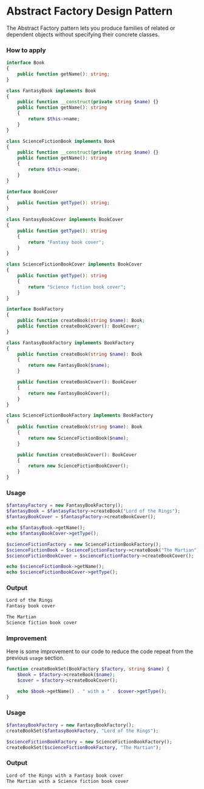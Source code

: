 # Abstract Factory Design Pattern
The Abstract Factory pattern lets you produce families of related or dependent objects without specifying their concrete classes.

### How to apply
```php
interface Book
{
    public function getName(): string;
}
```

```php
class FantasyBook implements Book
{
    public function __construct(private string $name) {}
    public function getName(): string
    {
        return $this->name;
    }
}

class ScienceFictionBook implements Book
{
    public function __construct(private string $name) {}
    public function getName(): string
    {
        return $this->name;
    }
}

```

```php
interface BookCover
{
    public function getType(): string;
}
```

```php
class FantasyBookCover implements BookCover
{
    public function getType(): string
    {
        return "Fantasy book cover";
    }
}

class ScienceFictionBookCover implements BookCover
{
    public function getType(): string
    {
        return "Science fiction book cover";
    }
}
```

```php
interface BookFactory
{
    public function createBook(string $name): Book;
    public function createBookCover(): BookCover;
}
```

```php
class FantasyBookFactory implements BookFactory
{
    public function createBook(string $name): Book
    {
        return new FantasyBook($name);
    }

    public function createBookCover(): BookCover
    {
        return new FantasyBookCover();
    }
}

class ScienceFictionBookFactory implements BookFactory
{
    public function createBook(string $name): Book
    {
        return new ScienceFictionBook($name);
    }

    public function createBookCover(): BookCover
    {
        return new ScienceFictionBookCover();
    }
}
```

### Usage
```php
$fantasyFactory = new FantasyBookFactory();
$fantasyBook = $fantasyFactory->createBook("Lord of the Rings");
$fantasyBookCover = $fantasyFactory->createBookCover();

echo $fantasyBook->getName();
echo $fantasyBookCover->getType();

$scienceFictionFactory = new ScienceFictionBookFactory();
$scienceFictionBook = $scienceFictionFactory->createBook("The Martian");
$scienceFictionBookCover = $scienceFictionFactory->createBookCover();

echo $scienceFictionBook->getName();
echo $scienceFictionBookCover->getType();
```

### Output
```txt
Lord of the Rings
Fantasy book cover

The Martian
Science fiction book cover
```

### Improvement
Here is some improvement to our code to reduce the code repeat from the previous `usage` section.
```php
function createBookSet(BookFactory $factory, string $name) {
    $book = $factory->createBook($name);
    $cover = $factory->createBookCover();

    echo $book->getName() . " with a " . $cover->getType();
}
```

### Usage
```php
$fantasyBookFactory = new FantasyBookFactory();
createBookSet($fantasyBookFactory, "Lord of the Rings");

$scienceFictionBookFactory = new ScienceFictionBookFactory();
createBookSet($scienceFictionBookFactory, "The Martian");
```

### Output
```txt
Lord of the Rings with a Fantasy book cover
The Martian with a Science fiction book cover
```
